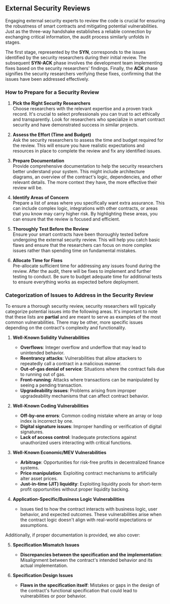 ## External Security Reviews

Engaging external security experts to review the code is crucial for ensuring the robustness of smart contracts and mitigating potential vulnerabilities. Just as the three-way handshake establishes a reliable connection by exchanging critical information, the audit process similarly unfolds in stages. 

The first stage, represented by the **SYN**, corresponds to the issues identified by the security researchers during their initial review. The subsequent **SYN-ACK** phase involves the development team implementing fixes based on the security researchers' findings. Finally, the **ACK** phase signifies the security researchers verifying these fixes, confirming that the issues have been addressed effectively. 

### How to Prepare for a Security Review

1. **Pick the Right Security Researchers**  
   Choose researchers with the relevant expertise and a proven track record. It's crucial to select professionals you can trust to act ethically and transparently. Look for researchers who specialize in smart contract security and have demonstrated success in similar projects.

2. **Assess the Effort (Time and Budget)**  
   Ask the security researchers to assess the time and budget required for the review. This will ensure you have realistic expectations and resources in place to complete the review and fix any identified issues.

3. **Prepare Documentation**  
   Provide comprehensive documentation to help the security researchers better understand your system. This might include architecture diagrams, an overview of the contract's logic, dependencies, and other relevant details. The more context they have, the more effective their review will be.

4. **Identify Areas of Concern**  
   Prepare a list of areas where you specifically want extra assurance. This can include complex logic, integrations with other contracts, or areas that you know may carry higher risk. By highlighting these areas, you can ensure that the review is focused and efficient.

5. **Thoroughly Test Before the Review**  
   Ensure your smart contracts have been thoroughly tested before undergoing the external security review. This will help you catch basic flaws and ensure that the researchers can focus on more complex issues rather than spending time on fundamental mistakes.

6. **Allocate Time for Fixes**  
   Pre-allocate sufficient time for addressing any issues found during the review. After the audit, there will be fixes to implement and further testing to conduct. Be sure to budget adequate time for additional tests to ensure everything works as expected before deployment.


### Categorization of Issues to Address in the Security Review

To ensure a thorough security review, security researchers will typically categorize potential issues into the following areas. It's important to note that these lists are **partial** and are meant to serve as examples of the most common vulnerabilities. There may be other, more specific issues depending on the contract's complexity and functionality.

1. **Well-Known Solidity Vulnerabilities**
   - **Overflows**: Integer overflow and underflow that may lead to unintended behavior.
   - **Reentrancy attacks**: Vulnerabilities that allow attackers to repeatedly call a contract in a malicious manner.
   - **Out-of-gas denial of service**: Situations where the contract fails due to running out of gas.
   - **Front-running**: Attacks where transactions can be manipulated by seeing a pending transaction.
   - **Upgradeability issues**: Problems arising from improper upgradeability mechanisms that can affect contract behavior.

2. **Well-Known Coding Vulnerabilities**
   - **Off-by-one errors**: Common coding mistake where an array or loop index is incorrect by one.
   - **Digital signature issues**: Improper handling or verification of digital signatures.
   - **Lack of access control**: Inadequate protections against unauthorized users interacting with critical functions.

3. **Well-Known Economic/MEV Vulnerabilities**
   - **Arbitrage**: Opportunities for risk-free profits in decentralized finance systems.
   - **Price manipulation**: Exploiting contract mechanisms to artificially alter asset prices.
   - **Just-in-time (JIT) liquidity**: Exploiting liquidity pools for short-term profit opportunities without proper liquidity backing.

4. **Application-Specific/Business Logic Vulnerabilities**
   - Issues tied to how the contract interacts with business logic, user behavior, and expected outcomes. These vulnerabilities arise when the contract logic doesn't align with real-world expectations or assumptions.

Additionally, if proper documentation is provided, we also cover:

5. **Specification Mismatch Issues**
   - **Discrepancies between the specification and the implementation**: Misalignment between the contract's intended behavior and its actual implementation.

6. **Specification Design Issues**
   - **Flaws in the specification itself**: Mistakes or gaps in the design of the contract's functional specification that could lead to vulnerabilities or poor behavior.